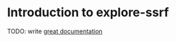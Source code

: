 # Introduction to explore-ssrf

TODO: write [great documentation](http://jacobian.org/writing/what-to-write/)
